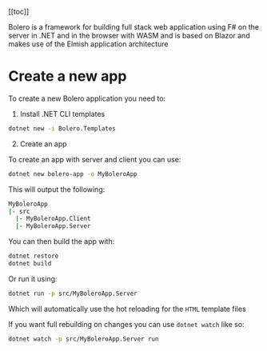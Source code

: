[[toc]]


Bolero is a framework for building full stack web application using F# on the server in .NET and in the browser with WASM and is based on Blazor and makes use of the Elmish application architecture

# Create a new app

To create a new Bolero application you need to:

1. Install .NET CLI templates

```bash
dotnet new -i Bolero.Templates
```

2. Create an app

To create an app with server and client you can use:

```bash
dotnet new bolero-app -o MyBoleroApp
```

This will output the following:

```bash
MyBoleroApp
|- src
  |- MyBoleroApp.Client
  |- MyBoleroApp.Server
```

You can then build the app with:

```bash
dotnet restore
dotnet build
```

Or run it using:

```bash
dotnet run -p src/MyBoleroApp.Server
```

Which will automatically use the hot reloading for the `HTML` template files

If you want full rebuilding on changes you can use `dotnet watch` like so:

```bash
dotnet watch -p src/MyBoleroApp.Server run
```
